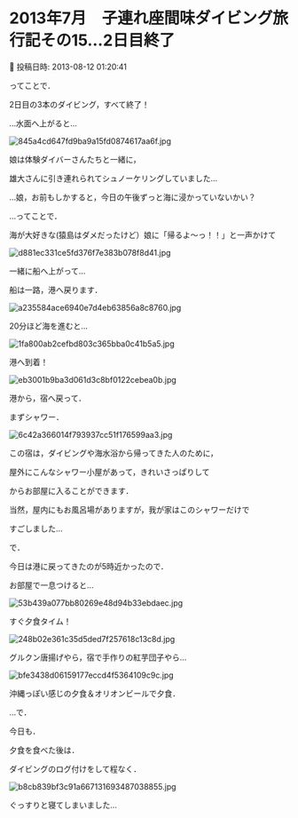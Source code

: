 # 2013年7月　子連れ座間味ダイビング旅行記その15…2日目終了

📅 投稿日時: 2013-08-12 01:20:41

ってことで．


2日目の3本のダイビング，すべて終了！





…水面へ上がると…




![845a4cd647fd9ba9a15fd0874617aa6f.jpg](images/845a4cd647fd9ba9a15fd0874617aa6f.jpg)




娘は体験ダイバーさんたちと一緒に，


雄大さんに引き連れられてシュノーケリングしていました…


…娘，お前もしかすると，今日の午後ずっと海に浸かっていないかい？





…ってことで．


海が大好きな(猿島はダメだったけど）娘に「帰るよ～っ！！」と一声かけて




![d881ec331ce5fd376f7e383b078f8d41.jpg](images/d881ec331ce5fd376f7e383b078f8d41.jpg)




一緒に船へ上がって…





船は一路，港へ戻ります．




![a235584ace6940e7d4eb63856a8c8760.jpg](images/a235584ace6940e7d4eb63856a8c8760.jpg)







20分ほど海を進むと…




![1fa800ab2cefbd803c365bba0c41b5a5.jpg](images/1fa800ab2cefbd803c365bba0c41b5a5.jpg)







港へ到着！




![eb3001b9ba3d061d3c8bf0122cebea0b.jpg](images/eb3001b9ba3d061d3c8bf0122cebea0b.jpg)







港から，宿へ戻って．


まずシャワー．




![6c42a366014f793937cc51f176599aa3.jpg](images/6c42a366014f793937cc51f176599aa3.jpg)




この宿は，ダイビングや海水浴から帰ってきた人のために，


屋外にこんなシャワー小屋があって，きれいさっぱりして


からお部屋に入ることができます．


当然，屋内にもお風呂場がありますが，我が家はこのシャワーだけで


すごしました…





で．


今日は港に戻ってきたのが5時近かったので．


お部屋で一息つけると…




![53b439a077bb80269e48d94b33ebdaec.jpg](images/53b439a077bb80269e48d94b33ebdaec.jpg)







すぐ夕食タイム！




![248b02e361c35d5ded7f257618c13c8d.jpg](images/248b02e361c35d5ded7f257618c13c8d.jpg)




グルクン唐揚げやら，宿で手作りの紅芋団子やら…




![bfe3438d06159177eccd4f5364109c9c.jpg](images/bfe3438d06159177eccd4f5364109c9c.jpg)




沖縄っぽい感じの夕食＆オリオンビールで夕食．





…で．


今日も．


夕食を食べた後は．


ダイビングのログ付けをして程なく．




![b8cb839bf3c91a667131693487038855.jpg](images/b8cb839bf3c91a667131693487038855.jpg)




ぐっすりと寝てしまいました…
